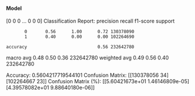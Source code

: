#### Model
[0 0 0 ... 0 0 0]
Classification Report:
              precision    recall  f1-score   support

           0       0.56      1.00      0.72 130378090
           1       0.40      0.00      0.00 102264690

    accuracy                           0.56 232642780
   macro avg       0.48      0.50      0.36 232642780
weighted avg       0.49      0.56      0.40 232642780

Accuracy: 0.5604217719544101
Confusion Matrix:
[[130378056        34]
 [102264667        23]]
Confusion Matrix (%):
[[5.60421673e+01 1.46146809e-05]
 [4.39578082e+01 9.88640180e-06]]
